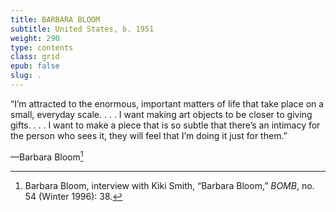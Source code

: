 ```yaml
---
title: BARBARA BLOOM
subtitle: United States, b. 1951
weight: 290
type: contents
class: grid
epub: false
slug: .
---
```

“I’m attracted to the enormous, important matters of life that take place on a small, everyday scale. . . . I want making art objects to be closer to giving gifts. . . . I want to make a piece that is so subtle that there’s an intimacy for the person who sees it, they will feel that I’m doing it just for them.”

—Barbara Bloom[^1]

[^1]: Barbara Bloom, interview with Kiki Smith, “Barbara Bloom,” *BOMB*, no. 54 (Winter 1996): 38.
